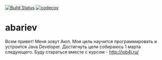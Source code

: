 [![Build Status](https://travis-ci.org/SheriffBariev/abariev.svg?branch=master)](https://travis-ci.org/SheriffBariev/abariev)
[![codecov](https://codecov.io/gh/SheriffBariev/abariev/branch/master/graph/badge.svg)](https://codecov.io/gh/SheriffBariev/abariev)
# abariev
Всем привет! Меня зовут Аюп. Моя цель научится программировать и устроится Java Developer. 
Достигнуть цели собираюсь 1 марта следующего. Буду стараться вместе с курсом - http://job4j.ru/